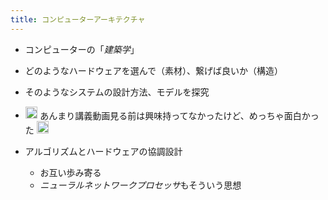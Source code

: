 ```yaml
---
title: コンピューターアーキテクチャ
---
```


* コンピューターの「*建築学*」

* どのようなハードウェアを選んで（素材）、繋げば良いか（構造）

* そのようなシステムの設計方法、モデルを探究

* <img src='https://scrapbox.io/api/pages/blu3mo-public/blu3mo/icon' alt='blu3mo.icon' height="19.5"/> あんまり講義動画見る前は興味持ってなかったけど、めっちゃ面白かった <img src='https://scrapbox.io/api/pages/blu3mo-public/情報科学の達人/icon' alt='情報科学の達人.icon' height="19.5"/>

* アルゴリズムとハードウェアの協調設計
  
  * お互い歩み寄る
  * *ニューラルネットワークプロセッサ*もそういう思想
